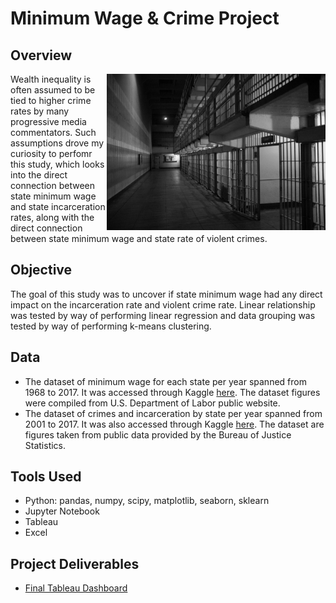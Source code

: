 # Minimum Wage & Crime Project


 ## Overview
<img align= "right" src= "https://github.com/tiltonneena/MinWage-CrimeProject/blob/main/prisonpic.jpg" width="350" height="250">
 Wealth inequality is often assumed to be tied to higher crime rates by many progressive media commentators. Such assumptions drove my curiosity to perfomr this study, which looks into the direct connection between state minimum wage and state incarceration rates, along with the direct connection between state minimum wage and state rate of violent crimes. 

 ## Objective
 The goal of this study was to uncover if state minimum wage had any direct impact on the incarceration rate and violent crime rate. Linear relationship was tested by way of performing linear regression and data grouping was tested by way of performing k-means clustering. 


 ## Data
 - The dataset of minimum wage for each state per year spanned from 1968 to 2017. It was accessed through Kaggle [here](https://www.kaggle.com/datasets/lislejoem/us-minimum-wage-by-state-from-1968-to-2017?resource=download). The dataset figures were compiled from U.S. Department of Labor public website. 
 - The dataset of crimes and incarceration by state per year spanned from 2001 to 2017. It was also accessed through Kaggle [here](https://www.kaggle.com/datasets/christophercorrea/prisoners-and-crime-in-united-states?select=ucr_by_state.csv). The dataset are figures taken from public data provided by the Bureau of Justice Statistics. 

 
 ## Tools Used
 - Python: pandas, numpy, scipy, matplotlib, seaborn, sklearn
 - Jupyter Notebook
 - Tableau
 - Excel
 
 ## Project Deliverables
 - [Final Tableau Dashboard](https://public.tableau.com/views/MinimumWageIncarcerationStudy/FinalStory?:language=en-US&publish=yes&:display_count=n&:origin=viz_share_link)
